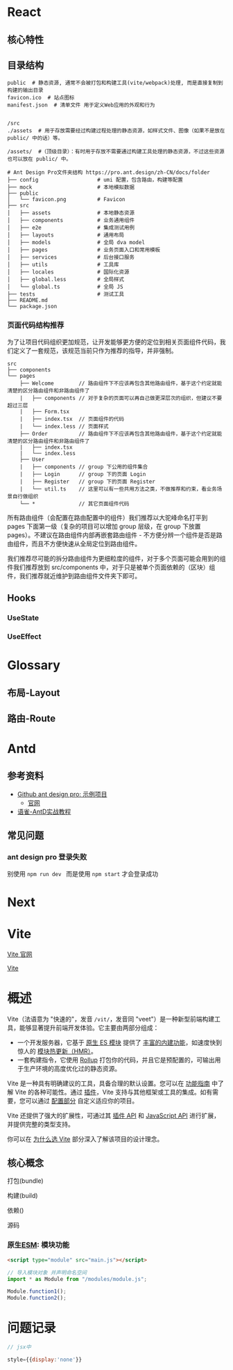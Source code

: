 

# React

## 核心特性

## 目录结构

```shell
public  # 静态资源, 通常不会被打包和构建工具(vite/webpack)处理, 而是直接复制到构建的输出目录
favicon.ico  # 站点图标
manifest.json  # 清单文件 用于定义Web应用的外观和行为


/src
./assets  # 用于存放需要经过构建过程处理的静态资源，如样式文件、图像（如果不是放在 public/ 中的话）等。

/assets/  #（顶级目录）：有时用于存放不需要通过构建工具处理的静态资源，不过这些资源也可以放在 public/ 中。

```



```shell
# Ant Design Pro文件夹结构 https://pro.ant.design/zh-CN/docs/folder
├── config                   # umi 配置，包含路由，构建等配置
├── mock                     # 本地模拟数据
├── public
│   └── favicon.png          # Favicon
├── src
│   ├── assets               # 本地静态资源
│   ├── components           # 业务通用组件
│   ├── e2e                  # 集成测试用例
│   ├── layouts              # 通用布局
│   ├── models               # 全局 dva model
│   ├── pages                # 业务页面入口和常用模板
│   ├── services             # 后台接口服务
│   ├── utils                # 工具库
│   ├── locales              # 国际化资源
│   ├── global.less          # 全局样式
│   └── global.ts            # 全局 JS
├── tests                    # 测试工具
├── README.md
└── package.json
```



### 页面代码结构推荐

为了让项目代码组织更加规范，让开发能够更方便的定位到相关页面组件代码，我们定义了一套规范，该规范当前只作为推荐的指导，并非强制。

```shell
src
├── components
└── pages
    ├── Welcome        // 路由组件下不应该再包含其他路由组件，基于这个约定就能清楚的区分路由组件和非路由组件了
    |   ├── components // 对于复杂的页面可以再自己做更深层次的组织，但建议不要超过三层
    |   ├── Form.tsx
    |   ├── index.tsx  // 页面组件的代码
    |   └── index.less // 页面样式
    ├── Order          // 路由组件下不应该再包含其他路由组件，基于这个约定就能清楚的区分路由组件和非路由组件了
    |   ├── index.tsx
    |   └── index.less
    ├── User
    |   ├── components // group 下公用的组件集合
    |   ├── Login      // group 下的页面 Login
    |   ├── Register   // group 下的页面 Register
    |   └── util.ts    // 这里可以有一些共用方法之类，不做推荐和约束，看业务场景自行做组织
    └── *              // 其它页面组件代码
```

所有路由组件（会配置在路由配置中的组件）我们推荐以大驼峰命名打平到 pages 下面第一级（复杂的项目可以增加 group 层级，在 group 下放置 pages）。不建议在路由组件内部再嵌套路由组件 - 不方便分辨一个组件是否是路由组件，而且不方便快速从全局定位到路由组件。

我们推荐尽可能的拆分路由组件为更细粒度的组件，对于多个页面可能会用到的组件我们推荐放到 src/components 中，对于只是被单个页面依赖的（区块）组件，我们推荐就近维护到路由组件文件夹下即可。

## Hooks

### UseState

### UseEffect

# Glossary

## 布局-Layout

## 路由-Route

# Antd

## 参考资料

- [Github ant design pro: 示例项目](https://github.com/ant-design/ant-design-pro)
  - [官网](https://pro.ant.design)
- [语雀-AntD实战教程](https://www.yuque.com/ant-design/course)

## 常见问题

### ant design pro 登录失败

别使用 `npm run dev ` 而是使用 `npm start` 才会登录成功

# Next

# Vite

[Vite 官网](https://cn.vitejs.dev)

[Vite](https://vitejs.dev)

# 概述

Vite（法语意为 "快速的"，发音 `/vit/`，发音同 "veet"）是一种新型前端构建工具，能够显著提升前端开发体验。它主要由两部分组成：

- 一个开发服务器，它基于 [原生 ES 模块](https://developer.mozilla.org/en-US/docs/Web/JavaScript/Guide/Modules) 提供了 [丰富的内建功能](https://cn.vitejs.dev/guide/features.html)，如速度快到惊人的 [模块热更新（HMR）](https://cn.vitejs.dev/guide/features.html#hot-module-replacement)。
- 一套构建指令，它使用 [Rollup](https://rollupjs.org/) 打包你的代码，并且它是预配置的，可输出用于生产环境的高度优化过的静态资源。

Vite 是一种具有明确建议的工具，具备合理的默认设置。您可以在 [功能指南](https://cn.vitejs.dev/guide/features.html) 中了解 Vite 的各种可能性。通过 [插件](https://cn.vitejs.dev/guide/using-plugins.html)，Vite 支持与其他框架或工具的集成。如有需要，您可以通过 [配置部分](https://cn.vitejs.dev/config/) 自定义适应你的项目。

Vite 还提供了强大的扩展性，可通过其 [插件 API](https://cn.vitejs.dev/guide/api-plugin.html) 和 [JavaScript API](https://cn.vitejs.dev/guide/api-javascript.html) 进行扩展，并提供完整的类型支持。

你可以在 [为什么选 Vite](https://cn.vitejs.dev/guide/why.html) 部分深入了解该项目的设计理念。

## 核心概念

打包(bundle)

构建(build)

依赖()

源码

### 原生[ESM](https://developer.mozilla.org/en-US/docs/Web/JavaScript/Guide/Modules): 模块功能

```html
<script type="module" src="main.js"></script>
```

```js
// 导入模块对象 并声明命名空间
import * as Module from "/modules/module.js";

Module.function1();
Module.function2();
```

# 问题记录

```js
// jsx中 

style={{display:'none'}}
```

